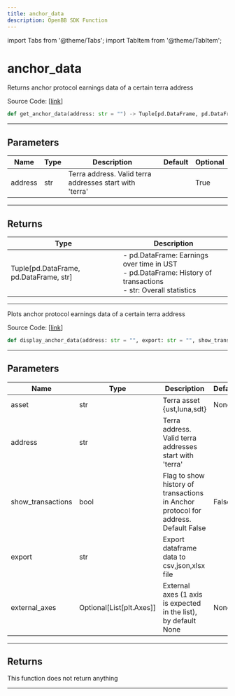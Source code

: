 ```yaml
---
title: anchor_data
description: OpenBB SDK Function
---
```


import Tabs from '@theme/Tabs';
import TabItem from '@theme/TabItem';

# anchor_data

<Tabs>
<TabItem value="model" label="Model" default>

Returns anchor protocol earnings data of a certain terra address

Source Code: [[link](https://github.com/OpenBB-finance/OpenBBTerminal/tree/main/openbb_terminal/cryptocurrency/defi/cryptosaurio_model.py#L17)]

```python
def get_anchor_data(address: str = "") -> Tuple[pd.DataFrame, pd.DataFrame, str]
```
---
## Parameters

| Name | Type | Description | Default | Optional |
| ---- | ---- | ----------- | ------- | -------- |
| address | str | Terra address. Valid terra addresses start with 'terra' |  | True |

---
## Returns

| Type | Description |
| ---- | ----------- |
| Tuple[pd.DataFrame, pd.DataFrame, str] | - pd.DataFrame: Earnings over time in UST<br/>- pd.DataFrame: History of transactions<br/>- str:              Overall statistics |

---


</TabItem>
<TabItem value="view" label="View">

Plots anchor protocol earnings data of a certain terra address

Source Code: [[link](https://github.com/OpenBB-finance/OpenBBTerminal/tree/main/openbb_terminal/cryptocurrency/defi/cryptosaurio_view.py#L25)]

```python
def display_anchor_data(address: str = "", export: str = "", show_transactions: bool = False, external_axes: Optional[List[matplotlib.axes._axes.Axes]] = None) -> None
```
---
## Parameters

| Name | Type | Description | Default | Optional |
| ---- | ---- | ----------- | ------- | -------- |
| asset | str | Terra asset {ust,luna,sdt} | None | True |
| address | str | Terra address. Valid terra addresses start with 'terra' |  | True |
| show_transactions | bool | Flag to show history of transactions in Anchor protocol for address. Default False | False | True |
| export | str | Export dataframe data to csv,json,xlsx file |  | True |
| external_axes | Optional[List[plt.Axes]] | External axes (1 axis is expected in the list), by default None | None | True |

---
## Returns

This function does not return anything

---


</TabItem>
</Tabs>